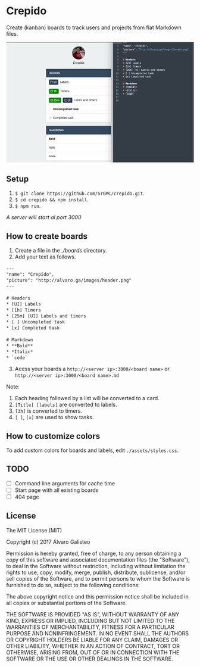 # Crepido
Create (kanban) boards to track users and projects from flat Markdown files.

![Screenshot](https://raw.githubusercontent.com/SrGMC/crepido/master/screenshot.png)

## Setup

1. `$ git clone https://github.com/SrGMC/crepido.git`.
2. `$ cd crepido && npm install`.
3. `$ npm run`.

*A server will start al port 3000*

## How to create boards

1. Create a file in the *./boards* directory.
2. Add your text as follows.

```
---
"name": "Crepido",
"picture": "http://alvaro.ga/images/header.png"
---

# Headers
* [UI] Labels
* [1h] Timers
* [25m] [UI] Labels and timers
* [ ] Uncompleted task
* [x] Completed task

# Markdown
* **Bold**
* *Italic*
* `code`
```

3. Acess your boards a `http://<server ip>:3000/<board name>` or `http://<server ip>:3000/<board name>.md`
  
Note:
1. Each heading followed by a list will be converted to a card.
2. `[Title] [labels]` are converted to labels.
3. `[3h]` is converted to timers.
4. `[ ]`, `[x]` are used to show tasks.

## How to customize colors

To add custom colors for boards and labels, edit `./assets/styles.css`.

## TODO
- [ ] Command line arguments for cache time
- [ ] Start page with all existing boards
- [ ] 404 page

License
--------------

The MIT License (MIT)

Copyright (c) 2017 Álvaro Galisteo

Permission is hereby granted, free of charge, to any person obtaining a copy
of this software and associated documentation files (the "Software"), to deal
in the Software without restriction, including without limitation the rights
to use, copy, modify, merge, publish, distribute, sublicense, and/or sell
copies of the Software, and to permit persons to whom the Software is
furnished to do so, subject to the following conditions:

The above copyright notice and this permission notice shall be included in all
copies or substantial portions of the Software.

THE SOFTWARE IS PROVIDED "AS IS", WITHOUT WARRANTY OF ANY KIND, EXPRESS OR
IMPLIED, INCLUDING BUT NOT LIMITED TO THE WARRANTIES OF MERCHANTABILITY,
FITNESS FOR A PARTICULAR PURPOSE AND NONINFRINGEMENT. IN NO EVENT SHALL THE
AUTHORS OR COPYRIGHT HOLDERS BE LIABLE FOR ANY CLAIM, DAMAGES OR OTHER
LIABILITY, WHETHER IN AN ACTION OF CONTRACT, TORT OR OTHERWISE, ARISING FROM,
OUT OF OR IN CONNECTION WITH THE SOFTWARE OR THE USE OR OTHER DEALINGS IN THE
SOFTWARE.

